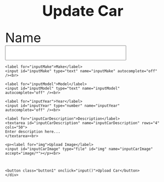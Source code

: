 <head>
<style>
  img{
    width:100px;
    }
</style>

</head>
<body">
<h1 class="heading">Update Car</h1>
  <div id="inputs">
    <label for="inputCarName">Name</label>
    <input id="inputCarName" type="text" name="inputCarName"/><br>

    <label for="inputMake">Make</label>
    <input id="inputMake" type="text" name="inputMake" autocomplete="off" /><br>

    <label for="inputModel">Model</label>
    <input id="inputModel" type="text" name="inputModel" autocomplete="off" /><br>

    <label for="inputYear">Year</label>
    <input id="inputYear" type="number" name="inputYear" autocomplete="off" /><br>

    <label for="inputCarDescription">Description</label>
    <textarea id="inputCarDescription" name="inputCarDescription" rows="4" cols="50">
    Enter description here...
    </textarea><br>

    <p><label for="img">Upload Image</label>
    <input id="inputCarImage" type="file" id="img" name="inputCarImage" accept="image/*"></p><br>
    


    <button class="button1" onclick="input()">Upload Car</button>
    </div>
  </div>
  <script src="carupdate.js"></script>
</body>


<style>
#input {
    text-shadow: 0 1px 1px hsl(0 0% 0% / 20%);
}


a:focus,
a:hover {
  text-decoration-color: black;
}

input {
  font-size: 2em;
  padding: 0.2em 0.5em;
}   

label {
    font-size: 3em;
}
.heading{
  text-align: center;
  font-size: 3rem;
}

.button {
  background-color: #ad1616;
  color: white;
  text-align: center;
  transition-duration: 1s;
  cursor: pointer;
}

.button1 {
  background: transparent;
  border: none;
  border-radius: 12px;
  color: #ad1616; 
  font-size: 5em;
}

.button1:hover {
  transition-duration: 1s;
  background-color: #ad1616;
  color: white;
}
</style>
